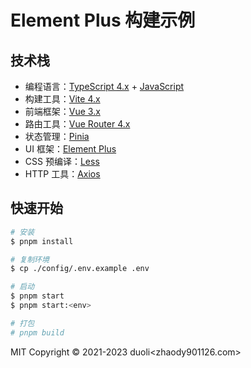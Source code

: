 # Element Plus 构建示例

## 技术栈

- 编程语言：[TypeScript 4.x](https://www.typescriptlang.org/zh/) + [JavaScript](https://www.javascript.com/)
- 构建工具：[Vite 4.x](https://cn.vitejs.dev/)
- 前端框架：[Vue 3.x](https://v3.cn.vuejs.org/)
- 路由工具：[Vue Router 4.x](https://next.router.vuejs.org/zh/index.html)
- 状态管理：[Pinia](https://pinia.vuejs.org/)
- UI 框架：[Element Plus](https://element-plus.org/zh-CN/)
- CSS 预编译：[Less](http://lesscss.cn/)
- HTTP 工具：[Axios](https://axios-http.com/)

## 快速开始

```bash
# 安装
$ pnpm install

# 复制环境
$ cp ./config/.env.example .env

# 启动
$ pnpm start
$ pnpm start:<env>

# 打包
# pnpm build
```

MIT Copyright © 2021-2023 duoli<zhaody901<AT>126.com>